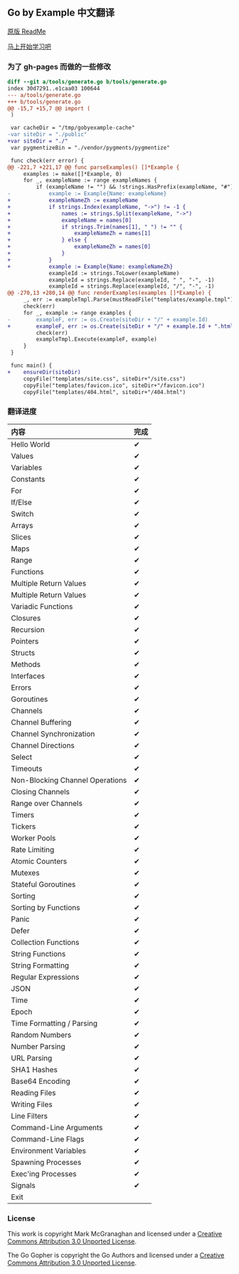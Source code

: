 ## Go by Example 中文翻译

[原版 ReadMe](https://github.com/mmcgrana/gobyexample#go-by-example)

[马上开始学习吧](http://everyx.github.io/gobyexample/)

### 为了 gh-pages 而做的一些修改

```diff
diff --git a/tools/generate.go b/tools/generate.go
index 30d7291..e1caa03 100644
--- a/tools/generate.go
+++ b/tools/generate.go
@@ -15,7 +15,7 @@ import (
 )

 var cacheDir = "/tmp/gobyexample-cache"
-var siteDir = "./public"
+var siteDir = "./"
 var pygmentizeBin = "./vendor/pygments/pygmentize"

 func check(err error) {
@@ -221,7 +221,17 @@ func parseExamples() []*Example {
     examples := make([]*Example, 0)
     for _, exampleName := range exampleNames {
         if (exampleName != "") && !strings.HasPrefix(exampleName, "#") {
-            example := Example{Name: exampleName}
+            exampleNameZh := exampleName
+            if strings.Index(exampleName, "->") != -1 {
+                names := strings.Split(exampleName, "->")
+                exampleName = names[0]
+                if strings.Trim(names[1], " ") != "" {
+                    exampleNameZh = names[1]
+                } else {
+                    exampleNameZh = names[0]
+                }
+            }
+            example := Example{Name: exampleNameZh}
             exampleId := strings.ToLower(exampleName)
             exampleId = strings.Replace(exampleId, " ", "-", -1)
             exampleId = strings.Replace(exampleId, "/", "-", -1)
@@ -270,13 +280,14 @@ func renderExamples(examples []*Example) {
     _, err := exampleTmpl.Parse(mustReadFile("templates/example.tmpl"))
     check(err)
     for _, example := range examples {
-        exampleF, err := os.Create(siteDir + "/" + example.Id)
+        exampleF, err := os.Create(siteDir + "/" + example.Id + ".html")
         check(err)
         exampleTmpl.Execute(exampleF, example)
     }
 }

 func main() {
+    ensureDir(siteDir)
     copyFile("templates/site.css", siteDir+"/site.css")
     copyFile("templates/favicon.ico", siteDir+"/favicon.ico")
     copyFile("templates/404.html", siteDir+"/404.html")
```

### 翻译进度

|内容|完成|
|:-----------------------------|:--|
|Hello World |✔|
|Values |✔| 
|Variables |✔|
|Constants |✔|
|For |✔|
|If/Else |✔|
|Switch |✔|
|Arrays |✔|
|Slices |✔|
|Maps |✔|
|Range |✔|
|Functions |✔|
|Multiple Return Values|✔|
|Multiple Return Values|✔|
|Variadic Functions|✔|
|Closures|✔|
|Recursion|✔|
|Pointers|✔|
|Structs|✔|
|Methods|✔|
|Interfaces|✔|
|Errors|✔|
|Goroutines|✔|
|Channels|✔|
|Channel Buffering|✔|
|Channel Synchronization|✔|
|Channel Directions|✔|
|Select|✔|
|Timeouts|✔|
|Non-Blocking Channel Operations|✔|
|Closing Channels|✔|
|Range over Channels|✔|
|Timers|✔|
|Tickers|✔|
|Worker Pools|✔|
|Rate Limiting|✔|
|Atomic Counters|✔|
|Mutexes|✔|
|Stateful Goroutines|✔|
|Sorting|✔|
|Sorting by Functions|✔|
|Panic|✔|
|Defer|✔|
|Collection Functions|✔|
|String Functions|✔|
|String Formatting|✔|
|Regular Expressions|✔|
|JSON|✔|
|Time|✔|
|Epoch|✔|
|Time Formatting / Parsing|✔|
|Random Numbers|✔|
|Number Parsing|✔|
|URL Parsing|✔|
|SHA1 Hashes|✔|
|Base64 Encoding|✔|
|Reading Files|✔|
|Writing Files|✔|
|Line Filters|✔|
|Command-Line Arguments|✔|
|Command-Line Flags|✔|
|Environment Variables|✔|
|Spawning Processes|✔|
|Exec'ing Processes|✔|
|Signals|✔|
|Exit||

### License

This work is copyright Mark McGranaghan and licensed under a
[Creative Commons Attribution 3.0 Unported License](http://creativecommons.org/licenses/by/3.0/).

The Go Gopher is copyright the Go Authors and licensed under a
[Creative Commons Attribution 3.0 Unported License](http://creativecommons.org/licenses/by/3.0/).
